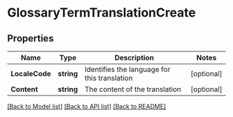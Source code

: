# GlossaryTermTranslationCreate

## Properties

Name | Type | Description | Notes
------------ | ------------- | ------------- | -------------
**LocaleCode** | **string** | Identifies the language for this translation | [optional] 
**Content** | **string** | The content of the translation | [optional] 

[[Back to Model list]](../README.md#documentation-for-models) [[Back to API list]](../README.md#documentation-for-api-endpoints) [[Back to README]](../README.md)


